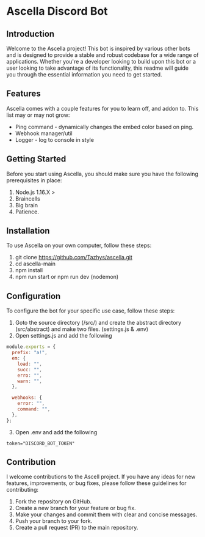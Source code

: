 # Ascella Discord Bot

## Introduction

Welcome to the Ascella project! This bot is inspired by various other bots and is designed to provide a stable and robust codebase for a wide range of applications. Whether you're a developer looking to build upon this bot or a user looking to take advantage of its functionality, this readme will guide you through the essential information you need to get started.

## Features

Ascella comes with a couple features for you to learn off, and addon to. This list may or may not grow:

- Ping command - dynamically changes the embed color based on ping.
- Webhook manager/util
- Logger - log to console in style

## Getting Started

Before you start using Ascella, you should make sure you have the following prerequisites in place:

1. Node.js 1.16.X >
2. Braincells
3. Big brain
4. Patience.

## Installation

To use Ascella on your own computer, follow these steps:

1. git clone https://github.com/Tazhys/ascella.git
2. cd ascella-main
3. npm install
4. npm run start or npm run dev (nodemon)

## Configuration

To configure the bot for your specific use case, follow these steps:

1. Goto the source directory (/src/) and create the abstract directory (src/abstract) and make two files. (settings.js & .env)
2. Open settings.js and add the following

```js
module.exports = {
  prefix: "a!",
  em: {
    load: "",
    succ: "",
    erro: "",
    warn: "",
  },

  webhooks: {
    error: "",
    command: "",
  },
};
```

3. Open .env and add the following

```
token="DISCORD_BOT_TOKEN"
```

## Contribution

I welcome contributions to the Ascell project. If you have any ideas for new features, improvements, or bug fixes, please follow these guidelines for contributing:

1. Fork the repository on GitHub.
2. Create a new branch for your feature or bug fix.
3. Make your changes and commit them with clear and concise messages.
4. Push your branch to your fork.
5. Create a pull request (PR) to the main repository.
